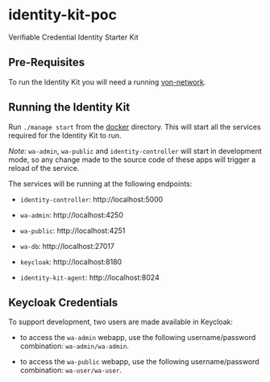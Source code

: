 # identity-kit-poc

Verifiable Credential Identity Starter Kit

## Pre-Requisites

To run the Identity Kit you will need a running [von-network](https://github.com/von-network).

## Running the Identity Kit

Run `./manage start` from the [docker](./docker) directory. This will start all the services required for the Identity Kit to run.

_Note:_ `wa-admin`, `wa-public` and `identity-controller` will start in development mode, so any change made to the source code of these apps will trigger a reload of the service.

The services will be running at the following endpoints:

- `identity-controller`: http://localhost:5000

- `wa-admin`: http://localhost:4250

- `wa-public`: http://localhost:4251

- `wa-db`: http://localhost:27017

- `keycloak`: http://localhost:8180

- `identity-kit-agent`: http://localhost:8024

## Keycloak Credentials

To support development, two users are made available in Keycloak:

- to access the `wa-admin` webapp, use the following username/password combination: `wa-admin/wa-admin`.

- to access the `wa-public` webapp, use the following username/password combination: `wa-user/wa-user`.
